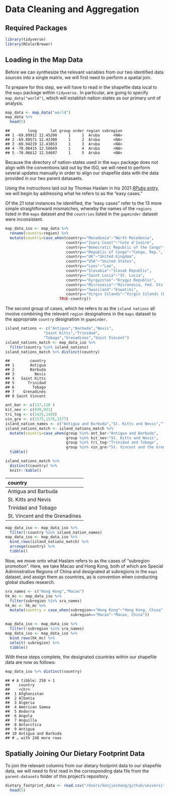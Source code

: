 Data Cleaning and Aggregation
================

## Required Packages

``` r
library(tidyverse)
library(RColorBrewer)
```

## Loading in the Map Data

Before we can synthesize the relevant variables from our two identified
data sources into a single matrix, we will first need to perform a
spatial join.

To prepare for this step, we will have to read in the shapefile data
local to the `maps` package within `tidyverse.` In particular, are going
to specify `map_data("world")`, which will establish nation-states as
our primary unit of analysis.

``` r
map_data <- map_data("world") 
map_data %>%
  head(5)
```

    ##        long      lat group order region subregion
    ## 1 -69.89912 12.45200     1     1  Aruba      <NA>
    ## 2 -69.89571 12.42300     1     2  Aruba      <NA>
    ## 3 -69.94219 12.43853     1     3  Aruba      <NA>
    ## 4 -70.00415 12.50049     1     4  Aruba      <NA>
    ## 5 -70.06612 12.54697     1     5  Aruba      <NA>

Because the directory of nation-states used in the `maps` package does
not align with the conventions laid out by the ISO, we will need to
perform several updates manually in order to align our shapefile data
with the data provided in our two parent datasaets.

Using the instructions laid out by Thomas Haslam in his 2021 [*RPubs*
entry](https://rpubs.com/Thom_JH/798825), we will begin by addressing
what he refers to as the “easy cases.”

Of the 21 total instances he identified, the “easy cases” refer to the
13 more simple straightforward mismatches, whereby the names of the
`regions` listed in the `maps` dataset and the `countries` listed in the
`gapminder` dataset were inconsistent.

``` r
map_data_iso <- map_data %>% 
  rename(country=region) %>%
  mutate(country=case_when(country=="Macedonia"~"North Macedonia",
                           country=="Ivory Coast"~"Cote d'Ivoire",
                           country=="Democratic Republic of the Congo"~"Congo, Dem. Rep.",
                           country=="Republic of Congo"~"Congo, Rep.",
                           country=="UK"~"United Kingdom",
                           country=="USA"~"United States",
                           country=="Laos"~"Lao",
                           country=="Slovakia"~"Slovak Republic",
                           country=="Saint Lucia"~"St. Lucia",
                           country=="Kyrgyzstan"~"Krygyz Republic",
                           country=="Micronesia"~"Micronesia, Fed. Sts.",
                           country=="Swaziland"~"Eswatini",
                           country=="Virgin Islands"~"Virgin Islands (U.S.)",
                        TRUE~country))
```

The second group of cases, which he refers to as the `island nations`
all involve combining the relevant `region` designations in the `maps`
dataset to the appropriate `country` designation in `gapminder`.

``` r
island_nations <- c("Antigua","Barbuda","Nevis", 
                 "Saint Kitts","Trinidad",
                 "Tobago","Grenadines","Saint Vincent")
island_nations_match <- map_data_iso %>% 
  filter(country %in% island_nations)
island_nations_match %>% distinct(country)
```

    ##         country
    ## 1       Antigua
    ## 2       Barbuda
    ## 3         Nevis
    ## 4   Saint Kitts
    ## 5      Trinidad
    ## 6        Tobago
    ## 7    Grenadines
    ## 8 Saint Vincent

``` r
ant_bar <- c(137,138 )
kit_nev <- c(930,931)
tri_tog <- c(1425,1426)
vin_gre <- c(1575,1576,1577)
island_nation_names <- c("Antigua and Barbuda","St. Kitts and Nevis","Trinidad and Tobago","St. Vincent and the Grenadines")
island_nations_match <- island_nations_match %>% 
  mutate(country=case_when(group %in% ant_bar~"Antigua and Barbuda",
                           group %in% kit_nev~"St. Kitts and Nevis",
                           group %in% tri_tog~"Trinidad and Tobago",
                           group %in% vin_gre~"St. Vincent and the Grenadines")) %>% 
  tibble()
```

``` r
island_nations_match %>%
  distinct(country) %>%
  knitr::kable()
```

| country                        |
|:-------------------------------|
| Antigua and Barbuda            |
| St. Kitts and Nevis            |
| Trinidad and Tobago            |
| St. Vincent and the Grenadines |

``` r
map_data_iso <- map_data_iso %>%
  filter(!country %in% island_nation_names)
map_data_iso <- map_data_iso %>% 
  bind_rows(island_nations_match) %>%
  arrange(country) %>%
  tibble()
```

Now, we move onto what Haslam refers to as the cases of “subregion
promotion”. Here, we take Macao and Hong Kong, both of which are Special
Administrative Regions of China and designated at subregions in the
`maps` dataset, and assign them as countries, as is convention when
conducting global studies research.

``` r
sra_names <- c("Hong Kong","Macao")
hk_mc <- map_data_iso %>% 
  filter(subregion %in% sra_names)
hk_mc <- hk_mc %>%
  mutate(country = case_when(subregion=="Hong Kong"~"Hong Kong, China",
                             subregion=="Macao"~"Macao, China"))
```

``` r
map_data_iso <- map_data_iso %>%
  filter(!subregion %in% sra_names)
map_data_iso <- map_data_iso %>% 
  bind_rows(hk_mc) %>%
  select(-subregion) %>% 
  tibble()
```

With these steps complete, the designated countries within our shapefile
data are now as follows:

``` r
map_data_iso %>% distinct(country)
```

    ## # A tibble: 258 × 1
    ##    country            
    ##    <chr>              
    ##  1 Afghanistan        
    ##  2 Albania            
    ##  3 Algeria            
    ##  4 American Samoa     
    ##  5 Andorra            
    ##  6 Angola             
    ##  7 Anguilla           
    ##  8 Antarctica         
    ##  9 Antigua            
    ## 10 Antigua and Barbuda
    ## # … with 248 more rows

## Spatially Joining Our Dietary Footprint Data

To join the relevant columns from our dietary footprint data to our
shapefile data, we will need to first read in the corresponding data
file from the `parent-datasets` folder of this project’s repository.

``` r
dietary_footprint_data <- read.csv("/Users/kenjinchang/github/university-dining-impact-model/parent-datasets/dietary_footprint_data.csv") %>%
  head(5)
```
